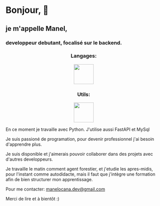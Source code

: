 # Bonjour, 👋

## je m'appelle Manel,
### developpeur debutant, focalisé sur le backend.


<!-- Tech Stack --> 
<h3 align="Center">Langages:</h3>  
<p align="Center">
  <a href='https://skillicons.dev'>
    <img src='https://skillicons.dev/icons?i=python,fastapi,mysql )](https://skillicons.dev' style='height: 4rem'/>
  </a>
</p>


<!-- Tech Stack --> 
<h3 align="Center">Utils:</h3>  
<p align="Center">
  <a href='https://skillicons.dev'>
    <img src='https://skillicons.dev/icons?i=git,github,linux,debian,bash,md,vscode)](https://skillicons.dev' style='height: 4rem'/>
  </a>
</p>


En ce moment je travaille avec Python.
J'utilise aussi FastAPI et MySql

Je suis passioné de programation, pour devenir professionnel j'ai besoin d'apprendre plus.

Je suis disponible et j'aimerais pouvoir collaborer dans des projets avec d'autres developpeurs.

Je travaille le matin comment agent forestier, et j'etudie les apres-midis, pour l'instant comme autodidacte, mais il  faut que j'intègre une formation afin de bien structurer mon apprentissage.

Pour me contacter:  manelocana.dev@gmail.com

Merci de lire et à bientôt :)  


<!--
**manelocana/Manelocana** is a ✨ _special_ ✨ repository because its `README.md` (this file) appears on your GitHub profile.

Here are some ideas to get you started:

- 🔭 I’m currently working on ...
- 🌱 I’m currently learning ...
- 👯 I’m looking to collaborate on ...
- 🤔 I’m looking for help with ...
- 💬 Ask me about ...
- 📫 How to reach me: manelocana.dev@gmail.com  
- 😄 Pronouns: ...
- ⚡ Fun fact: ...
-->
